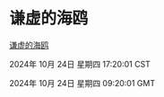 # 谦虚的海鸥
[谦虚的海鸥](http://219.139.199.238:56308/qxdho/course/base/hotlink/index.php)

2024年 10月 24日 星期四 17:20:01 CST

2024年 10月 24日 星期四 09:20:01 GMT
